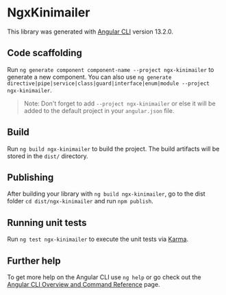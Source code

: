 # NgxKinimailer

This library was generated with [Angular CLI](https://github.com/angular/angular-cli) version 13.2.0.

## Code scaffolding

Run `ng generate component component-name --project ngx-kinimailer` to generate a new component. You can also use `ng generate directive|pipe|service|class|guard|interface|enum|module --project ngx-kinimailer`.
> Note: Don't forget to add `--project ngx-kinimailer` or else it will be added to the default project in your `angular.json` file. 

## Build

Run `ng build ngx-kinimailer` to build the project. The build artifacts will be stored in the `dist/` directory.

## Publishing

After building your library with `ng build ngx-kinimailer`, go to the dist folder `cd dist/ngx-kinimailer` and run `npm publish`.

## Running unit tests

Run `ng test ngx-kinimailer` to execute the unit tests via [Karma](https://karma-runner.github.io).

## Further help

To get more help on the Angular CLI use `ng help` or go check out the [Angular CLI Overview and Command Reference](https://angular.io/cli) page.
